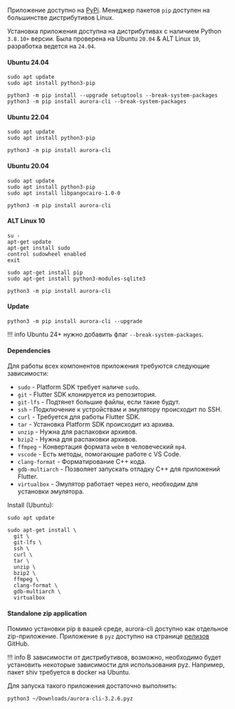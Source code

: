 Приложение доступно на [PyPi](https://pypi.org/project/aurora-cli/).
Менеджер пакетов `pip` доступен на большинстве дистрибутивов Linux.

Установка приложения доступна на дистрибутивах с наличием Python `3.8.10+` версии.
Была проверена на Ubuntu `20.04` & ALT Linux `10`, разработка ведется на `24.04`.

#### Ubuntu 24.04

```shell
sudo apt update
sudo apt install python3-pip

python3 -m pip install --upgrade setuptools --break-system-packages
python3 -m pip install aurora-cli --break-system-packages
```


#### Ubuntu 22.04

```shell
sudo apt update
sudo apt install python3-pip

python3 -m pip install aurora-cli
```

#### Ubuntu 20.04

```shell
sudo apt update
sudo apt install python3-pip
sudo apt install libpangocairo-1.0-0

python3 -m pip install aurora-cli
```

#### ALT Linux 10

```shell
su -
apt-get update
apt-get install sudo
control sudowheel enabled
exit
```

```shell
sudo apt-get install pip
sudo apt-get install python3-modules-sqlite3

python3 -m pip install aurora-cli
```

#### Update

```shell
python3 -m pip install aurora-cli --upgrade
```

!!! info
    Ubuntu 24+ нужно добавить флаг `--break-system-packages`.

#### Dependencies

Для работы всех компонентов приложения требуются следующие зависимости:

- `sudo` - Platform SDK требует наличе `sudo`.
- `git` - Flutter SDK клонируется из репозитория.
- `git-lfs` - Подтянет большие файлы, если такие будут.
- `ssh` - Подключение к устройствам и эмулятору происходит по SSH.
- `curl` - Требуется для работы Flutter SDK.
- `tar` - Установка Platform SDK происходит из архива.
- `unzip` - Нужна для распаковки архивов.
- `bzip2` - Нужна для распаковки архивов.
- `ffmpeg` - Конвертация формата `webm` в человеческий `mp4`.
- `vscode` - Есть методы, помогающие работе с VS Code.
- `clang-format` - Форматирование С++ кода.
- `gdb-multiarch` - Позволяет запускать отладку С++ для приложений Flutter.
- `virtualbox` - Эмулятор работает через него, необходим для установки эмулятора.

Install (Ubuntu):

```shell
sudo apt update

sudo apt-get install \
  git \
  git-lfs \
  ssh \
  curl \
  tar \
  unzip \
  bzip2 \
  ffmpeg \
  clang-format \
  gdb-multiarch \
  virtualbox
```

#### Standalone zip application

Помимо установки pip в вашей среде, aurora-cli доступно как отдельное zip-приложение.
Приложение в `pyz` доступно на странице [релизов](https://github.com/keygenqt/aurora-cli/releases) GitHub.

!!! info
    В зависимости от дистрибутивов, возможно, необходимо будет установить некоторые зависимости для использования pyz.
    Например, пакет shiv требуется в docker на Ubuntu.

Для запуска такого приложения достаточно выполнить:

```shell
python3 ~/Downloads/aurora-cli-3.2.6.pyz
```